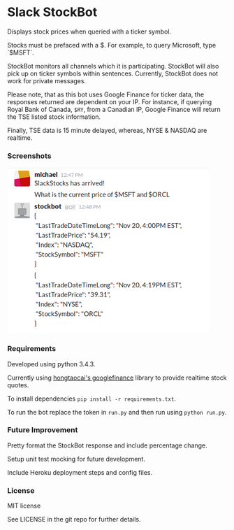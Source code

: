 # Slack StockBot

Displays stock prices when queried with a ticker symbol.

Stocks must be prefaced with a $. For example, to query Microsoft, type `$MSFT`.

StockBot monitors all channels which it is participating. StockBot will also pick up on ticker symbols within sentences. Currently, StockBot does not work for private messages.

Please note, that as this bot uses Google Finance for ticker data, the responses returned are dependent on your IP. For instance, if querying Royal Bank of Canada, `$RY`, from a Canadian IP, Google Finance will return the TSE listed stock information.

Finally, TSE data is 15 minute delayed, whereas, NYSE & NASDAQ are realtime.

### Screenshots

![screenshot](screenshots/screenshot-nov-2015.png)

### Requirements

Developed using python 3.4.3.

Currently using [hongtaocai's googlefinance](https://github.com/hongtaocai/googlefinance) library to provide realtime stock quotes.

To install dependencies `pip install -r requirements.txt`.

To run the bot replace the token in `run.py` and then run using `python run.py`.

### Future Improvement

Pretty format the StockBot response and include percentage change.

Setup unit test mocking for future development.

Include Heroku deployment steps and config files.

### License

MIT license

See LICENSE in the git repo for further details.
